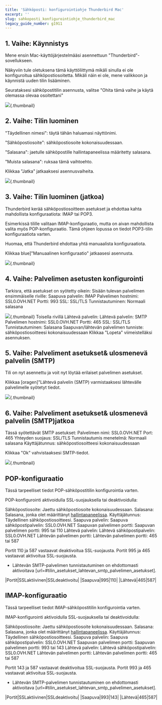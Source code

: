```yaml
---
title: 'Sähköposti: konfigurointiohje Thunderbird Mac'
excerpt: ''
slug: sahkoposti_konfigurointiohje_thunderbird_mac
legacy_guide_number: g1911
---
```



## 1. Vaihe: Käynnistys
Mene ensin Mac-käyttöjärjestelmääsi asennettuun "Thunderbird"-sovellukseen.

Näkyviin tule oletuksena tämä käyttöliittymä mikäli sinulla ei ole konfiguroitua sähköpostiosoitetta. Mikäli näin ei ole, mene valikkoon ja käynnistä uuden tilin lisääminen.

Seurataksesi sähköpostitilin asennusta, valitse "Ohita tämä vaihe ja käytä olemassa olevaa osoitettani"

![](images/img_2856.jpg){.thumbnail}


## 2. Vaihe: Tilin luominen
"Täydellinen nimesi": täytä tähän haluamasi näyttönimi.

"Sähköpostiosoite": sähköpostiosoite kokonaisuudessaan.

"Salasana": jaetulle sähköpostille hallintapaneelissa määritetty salasana.

"Muista salasana": ruksaa tämä vaihtoehto.

Klikkaa "Jatka" jatkaaksesi asennusvaiheita.

![](images/img_2857.jpg){.thumbnail}


## 3. Vaihe: Tilin luominen (jatkoa)
Thunderbird kerää sähköpostiosoitteen asetukset ja ehdottaa kahta mahdollista konfiguraatiota: IMAP tai POP3.

Esimerkissä tilille valitaan IMAP-konfiguraatio, mutta on aivan mahdollista valita myös POP-konfiguraatio. Tämä ohjeen lopussa on tiedot POP3-tilin konfiguraatiota varten.


Huomaa, että Thunderbird ehdottaa yhtä manuaalista konfiguraatiota.

Klikkaa blue]"Manuaalinen konfiguraatio" jatkaasesi asennusta.

![](images/img_2858.jpg){.thumbnail}


## 4. Vaihe: Palvelimen asetusten konfigurointi
Tarkisra, että asetukset on syötetty oikein:
Sisään tulevan palvelimen ensimmäiselle riville:
Saapuva palvelin: IMAP
Palvelimen hostnimi:
SSL0.OVH.NET
Portti: 993
SSL: SSL/TLS
Tunnistautuminen: Normaali salasana

![](images/img_2859.jpg){.thumbnail}
Toisella rivillä Lähtevä palvelin:
Lähtevä palvelin: SMTP
Palvelimen hostnimi:
SSL0.OVH.NET
Portti: 465
SSL: SSL/TLS
Tunnistautuminen: Salasana
Saapuvan/lähtevän palvelimen tunniste: sähköpostiosoitteesi kokonaisuudessaan
Klikkaa "Lopeta" viimeistelläksi asennuksen.


## 5. Vaihe: Palveliment asetukset& ulosmenevä palvelin (SMTP)
Tili on nyt asennettu ja voit nyt löytää erilaiset palvelimen asetukset.

Klikkaa [oragen]"Lähtevä palvelin (SMTP) varmistaaksesi lähtevälle palvelimelle syötetyt tiedot.

![](images/img_2860.jpg){.thumbnail}


## 6. Vaihe: Palveliment asetukset& ulosmenevä palvelin (SMTP)jatkoa
Tässä syötettävät SMTP asetukset:
Palvelimen nimi: SSL0.OVH.NET
Port: 465
Yhteyden suojaus: SSL/TLS
Tunnistautumis menetelmä: Normaali salasana
Käyttäjätunnus: sähköpostiosoitteesi kokonaisuudessaan

Klikkaa "Ok" vahvistaaksesi SMTP-tiedot.

![](images/img_2861.jpg){.thumbnail}


## POP-konfiguraatio
Tässä tarpeelliset tiedot POP-sähköpostitilin konfigurointia varten.

POP-konfigurointi aktivoidulla SSL-suojauksella tai deaktivoidulla:

Sähköpostiosoite: Jaettu sähköpostiosoite kokonaisuudessaan.
Salasana: Salasana, jonka olet määrittänyt [hallintapaneelissa](https://www.ovh.com/managerv/).
Käyttäjätunnus: Täydellinen sähköpostiosoitteesi.
Saapuva palvelin: Saapuva sähköpostipalvelin: SSL0.OVH.NET
Saapuvan palvelimen portti: Saapuvan palvelimen portti: 995 tai 110
Lähtevä palvelin: Lähtevä sähköpostipalvelin: SSL0.OVH.NET
Lähtevän palvelimen portti: Lähtevän palvelimen portti: 465 tai 587

Portit 110 ja 587 vastaavat deaktivoitua SSL-suojausta. Portit 995 ja 465 vastaavat aktivoitua SSL-suojausta.


- Lähtevän SMTP-palvelimen tunnistautuminen on ehdottomasti aktivoitava [url=#tilin_asetukset_lahtevan_smtp_palvelimen_asetukset].


|Portit|SSLaktiivinen|SSLdeaktivoitu|
|Saapuva|995|110|
|Lähtevä|465|587|




## IMAP-konfiguraatio
Tässä tarpeelliset tiedot IMAP-sähköpostitilin konfigurointia varten.

IMAP-konfigurointi aktivoidulla SSL-suojauksella tai deaktivoidulla:

Sähköpostiosoite: Jaettu sähköpostiosoite kokonaisuudessaan.
Salasana: Salasana, jonka olet määrittänyt [hallintapaneelissa](https://www.ovh.com/managerv/).
Käyttäjätunnus: Täydellinen sähköpostiosoitteesi.
Saapuva palvelin: Saapuva sähköpostipalvelin: SSL0.OVH.NET
Saapuvan palvelimen portti: Saapuvan palvelimen portti: 993 tai 143
Lähtevä palvelin: Lähtevä sähköpostipalvelin: SSL0.OVH.NET
Lähtevän palvelimen portti: Lähtevän palvelimen portti: 465 tai 587

Portit 143 ja 587 vastaavat deaktivoitua SSL-suojausta. Portit 993 ja 465 vastaavat aktivoitua SSL-suojausta.


- Lähtevän SMTP-palvelimen tunnistautuminen on ehdottomasti aktivoitava [url=#tilin_asetukset_lahtevan_smtp_palvelimen_asetukset].


|Portit|SSLaktiivinen|SSLdeaktivoitu|
|Saapuva|993|143|
|Lähtevä|465|587|



